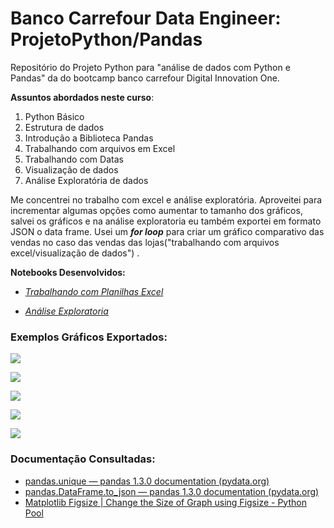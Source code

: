 # Banco Carrefour Data Engineer: ProjetoPython/Pandas 

Repositório do Projeto Python para "análise de dados com Python e Pandas" da do bootcamp banco carrefour Digital Innovation One.

**Assuntos abordados neste curso**:

 1. Python Básico
 1. Estrutura de dados
 1. Introdução a Biblioteca Pandas
 1. Trabalhando com arquivos em Excel
 1. Trabalhando com Datas
 1. Visualização de dados
 1. Análise Exploratória de dados

Me concentrei  no trabalho com excel e análise exploratória.     Aproveitei para incrementar algumas opções como aumentar to tamanho dos gráficos, salvei os gráficos  e na análise exploratoria eu também exportei em formato JSON o data frame.  Usei um ***for loop*** para criar um gráfico comparativo das vendas no caso das vendas das lojas("trabalhando  com arquivos excel/visualização de dados") .



**Notebooks Desenvolvidos:**

- [*Trabalhando com Planilhas Excel*](Planilhas_Excel.ipynb)

- [*Análise Exploratoria*](Analise_Exploratoria.ipynb)

  



### Exemplos Gráficos Exportados:

![](https://github.com/dankas/DIO_analise_de_dados_python_pandas/Graf_Salvos/graficobar_TOTALVENDA_vs_MES.png)

![](https://github.com/dankas/DIO_analise_de_dados_python_pandas/Graf_Salvos/graficopie_TOTALVENDA_vs_MES.png)

![](https://github.com/dankas/DIO_analise_de_dados_python_pandas/Graf_Salvos/grafico_TOTALPROD_vs_MES.png)

![](https://github.com/dankas/DIO_analise_de_dados_python_pandas/Graf_Salvos/grafico_hist.png)

![](https://github.com/dankas/DIO_analise_de_dados_python_pandas/Graf_Salvos/grafico_scater.png)

### Documentação Consultadas:

- [pandas.unique — pandas 1.3.0 documentation (pydata.org)](https://pandas.pydata.org/pandas-docs/stable/reference/api/pandas.unique.html)
- [pandas.DataFrame.to_json — pandas 1.3.0 documentation (pydata.org)](https://pandas.pydata.org/pandas-docs/stable/reference/api/pandas.DataFrame.to_json.html)
- [Matplotlib Figsize | Change the Size of Graph using Figsize - Python Pool](https://www.pythonpool.com/matplotlib-figsize/)




